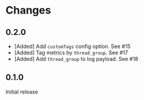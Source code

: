 # Changes

## 0.2.0
* [Added] Add `customTags` config option. See #15
* [Added] Tag metrics by `thread_group`. See #17
* [Added] Add `thread_group` to log payload. See #18

## 0.1.0
Initial release
